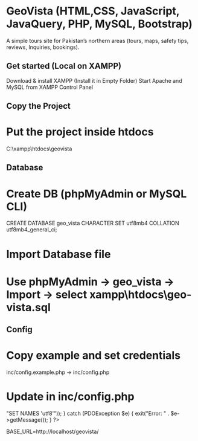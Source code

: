 # GeoVista (HTML,CSS, JavaScript, JavaQuery, PHP, MySQL, Bootstrap)

A simple tours site for Pakistan’s northern areas (tours, maps, safety tips, reviews, Inquiries, bookings).

## Get started (Local on XAMPP)
Download & install XAMPP (Install it in Empty Folder)
Start Apache and MySQL from XAMPP Control Panel

## Copy the Project
# Put the project inside htdocs
C:\xampp\htdocs\geovista

## Database
# Create DB (phpMyAdmin or MySQL CLI)
CREATE DATABASE geo_vista CHARACTER SET utf8mb4 COLLATION utf8mb4_general_ci;

# Import Database file
# Use phpMyAdmin → geo_vista → Import → select xampp\htdocs\geo-vista.sql

## Config
# Copy example and set credentials
inc/config.example.php → inc/config.php

# Update in inc/config.php
<?php 
// DB credentials.
define('DB_HOST','localhost');
define('DB_USER','root');
define('DB_PASS','');
define('DB_NAME','geovista');
// Establish database connection.
try
{
    //PDO helps prevent SQL injection and PDO stands for PHP Data Object
$dbh = new PDO("mysql:host=".DB_HOST.";dbname=".DB_NAME,DB_USER, DB_PASS,array(PDO::MYSQL_ATTR_INIT_COMMAND => "SET NAMES 'utf8'"));
}
catch (PDOException $e)
{
exit("Error: " . $e->getMessage());
}
?>
BASE_URL=http://localhost/geovista/

